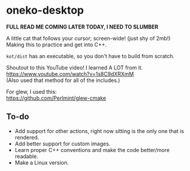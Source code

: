 # oneko-desktop

**FULL READ ME COMING LATER TODAY, I NEED TO SLUMBER**

A little cat that follows your cursor; screen-wide! (just shy of 2mb!) \
Making this to practice and get into C++.

`kot/dist` has an executable, so you don't have to build from scratch.

Shoutout to this YouTube video! I learned A LOT from it. \
https://www.youtube.com/watch?v=1s8C9dXRXmM \
(Also used that method for all of the includes.)

For glew, I used this: \
https://github.com/Perlmint/glew-cmake

## To-do

- Add support for other actions, right now sitting is the only one that is rendered.
- Add better support for custom images.
- Learn proper C++ conventions and make the code better/more readable.
- Make a Linux version.
